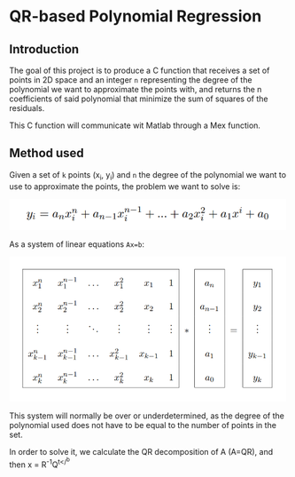 # QR-based Polynomial Regression
## Introduction

The goal of this project is to produce a C function that receives a set of points in 2D space and an integer `n` representing the degree 
of the polynomial we want to approximate the points with, and returns the n coefficients of said polynomial that minimize the sum of squares 
of the residuals.

This C function will communicate wit Matlab through a Mex function.

## Method used

Given a set of `k` points (x<sub>i</sub>, y<sub>i</sub>) and `n` the degree of the polynomial we want to use to approximate the points, the 
problem we want to solve is:

 <img src="images/expression.png" width="500" />
<!--y<sub>i</sub> = a<sub>n</sub>x<sub>i</sub><sup>n</sup> + a<sub>n-1</sub>x<sub>i</sub><sup>n-1</sup> + ... + 
a<sub>2</sub>x<sub>i</sub><sup>2</sup> + a<sub>1</sub>x<sub>i</sub> + a<sub>0</sub>-->

As a system of linear equations `Ax=b`:

 <img src="images/matrix.png" width="500" />

This system will normally be over or underdetermined, as the degree of the polynomial used does not have to be equal to the number of points 
in the set.

In order to solve it, we calculate the QR decomposition of A (A=QR), and then x = R<sup>-1</sup>Q<sup>t</<sup>b


